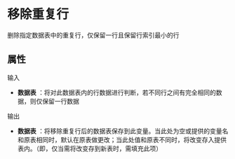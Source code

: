 # 移除重复行

删除指定数据表中的重复行，仅保留一行且保留行索引最小的行

## 属性

输入
- **数据表** ：将对此数据表内的行数据进行判断，若不同行之间有完全相同的数据，则仅保留一行数据

输出
- **数据表** ：将移除重复行后的数据表保存到此变量。当此处为空或提供的变量名和原表相同时，默认在原表做更改；当此处值和原表不同时，将改变存入提供表内。（即，仅当需将改变存到新表时，需填充此项）


